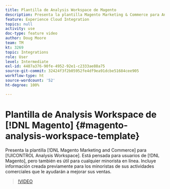 ```yaml
---
title: Plantilla de Analysis Workspace de Magento
description: Presenta la plantilla Magento Marketing & Commerce para Analysis Workspace.
feature: Experience Cloud Integration
topics: null
activity: use
doc-type: feature video
author: Doug Moore
team: TM
kt: 3269
topic: Integrations
role: User
level: Intermediate
exl-id: 4487a376-90fe-4952-92e1-c2333ae88a75
source-git-commit: 32424f3f2b05952fe4df9ea91dcbe51684cee905
workflow-type: ht
source-wordcount: '52'
ht-degree: 100%

---
```


# Plantilla de Analysis Workspace de [!DNL Magento] {#magento-analysis-workspace-template}

Presenta la plantilla [!DNL Magento Marketing and Commerce] para [!UICONTROL Analysis Workspace]. Está pensada para usuarios de [!DNL Magento], pero también es útil para cualquier minorista en línea. Incluye información creada previamente para los minoristas de sus actividades comerciales que le ayudarán a mejorar sus ventas.

>[!VIDEO](https://video.tv.adobe.com/v/28164/?quality=12)

